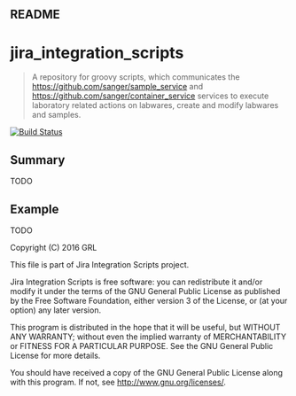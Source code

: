 ## README

# jira_integration_scripts

> A repository for groovy scripts, which communicates the https://github.com/sanger/sample_service and https://github.com/sanger/container_service services to execute laboratory related actions on labwares, create and modify labwares and samples.

[![Build Status](https://travis-ci.org/sanger/jira_integration_scripts.svg?branch=devel)](https://travis-ci.org/sanger/jira_integration_scripts)


## Summary

TODO

## Example

TODO

Copyright (C) 2016 GRL

This file is part of Jira Integration Scripts project.

Jira Integration Scripts is free software: you can redistribute it and/or modify
it under the terms of the GNU General Public License as published by
the Free Software Foundation, either version 3 of the License, or
(at your option) any later version.

This program is distributed in the hope that it will be useful,
but WITHOUT ANY WARRANTY; without even the implied warranty of
MERCHANTABILITY or FITNESS FOR A PARTICULAR PURPOSE.  See the
GNU General Public License for more details.

You should have received a copy of the GNU General Public License
along with this program.  If not, see <http://www.gnu.org/licenses/>.
